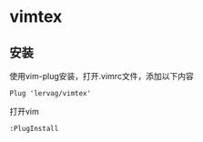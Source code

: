 #  vimtex

## 安装

使用vim-plug安装，打开.vimrc文件，添加以下内容

```shell
Plug 'lervag/vimtex' 
```

打开vim

```
:PlugInstall
```


